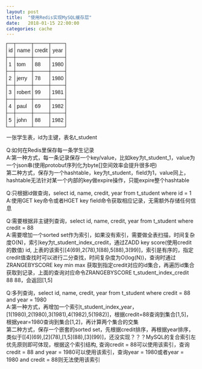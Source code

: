 ```yaml
---
layout: post
title:  "使用Redis实现MySQL缓存层"
date:   2018-01-15 22:00:00
categories: cache
---
```


<style type="text/css">
.tg  {border-collapse:collapse;border-spacing:0;}
.tg td{font-family:Arial, sans-serif;font-size:14px;padding:10px 5px;border-style:solid;border-width:1px;overflow:hidden;word-break:normal;}
.tg th{font-family:Arial, sans-serif;font-size:14px;font-weight:normal;padding:10px 5px;border-style:solid;border-width:1px;overflow:hidden;word-break:normal;}
.tg .tg-yw4l{vertical-align:top}
</style>
<table class="tg">
  <tr>
    <th class="tg-031e">id</th>
    <th class="tg-031e">name</th>
    <th class="tg-031e">credit</th>
    <th class="tg-031e">year</th>
  </tr>
  <tr>
    <td class="tg-031e">1</td>
    <td class="tg-031e">tom</td>
    <td class="tg-031e">88</td>
    <td class="tg-031e">1980</td>
  </tr>
  <tr>
    <td class="tg-031e">2</td>
    <td class="tg-031e">jerry</td>
    <td class="tg-031e">78</td>
    <td class="tg-031e">1980</td>
  </tr>
  <tr>
    <td class="tg-031e">3</td>
    <td class="tg-031e">robert</td>
    <td class="tg-031e">99</td>
    <td class="tg-031e">1981</td>
  </tr>
  <tr>
    <td class="tg-031e">4</td>
    <td class="tg-031e">paul</td>
    <td class="tg-031e">69</td>
    <td class="tg-031e">1982</td>
  </tr>
  <tr>
    <td class="tg-yw4l">5</td>
    <td class="tg-yw4l">john</td>
    <td class="tg-yw4l">88</td>
    <td class="tg-yw4l">1982</td>
  </tr>
</table>
一张学生表，id为主键，表名t_student

Q:如何在Redis里保存每一条学生记录  
A:第一种方式，每一条记录保存一个key/value，比如key为t_student_1，value为一个json串(使用protobuf序列化为byte[]空间效率会提升很多吧)  
  第二种方式，保存为一个hashtable，key为t_student，field为1，value同上，hashtable无法针对某一个内部的key做expire操作，只能expire整个hashtable
  
Q:只根据id做查询，select id, name, credit, year from t_student where id = 1  
A:使用GET key命令或者HGET key field命令获取相应记录，无需额外存储任何信息

Q:需要根据非主键列查询，select id, name, credit, year from t_student where credit = 88  
A:需要增加一个sorted set作为索引，如果没有索引，需要做全表扫描，时间复杂度O(N)，索引key为t_student_index_credit，通过ZADD key score(使用credit的数值) id,
  上表的该索引[4(69),2(78),1(88),5(88),3(99)]，索引是有序的，指定credit值查找时可以进行二分查找，时间复杂度为O(log(N))，查询时通过ZRANGEBYSCORE key min max
  获取到指定credit对应的id集合，再遍历id集合获取到记录，上面的查询对应命令ZRANGEBYSCORE t_student_index_credit 88 88，会返回[1,5]

Q:多列查询，select id, name, credit, year from t_student where credit = 88 and year = 1980  
A:第一种方式，再增加一个索引t_student_index_year，[1(1980),2(1980),3(1981),4(1982),5(1982)]，根据credit=88查询到集合[1,5]，根据year=1980查询到集合[1,2]，再计算两个集合的交集  
  第二种方式，保存一个嵌套的sorted set，先根据credit排序，再根据year排序，类似于[\[4\](69),\[2\](78),\[1,5\](88),\[3\](99)]，还没实现？？？MySQL的复合索引左优先原则即可体现，根据这个索引结构,
  查询credit = 88可以使用该索引，查询credit = 88 and year = 1980可以使用该索引，查询year = 1980或者year = 1980 and credit = 88则无法使用该索引